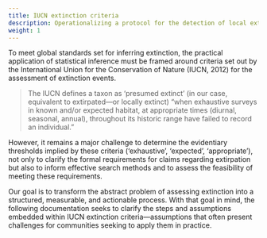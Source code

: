 ```yaml
---
title: IUCN extinction criteria
description: Operationalizing a protocol for the detection of local extinction
weight: 1
---
```


To meet global standards set for inferring extinction, the practical application 
of statistical inference must be framed around criteria set out by the International 
Union for the Conservation of Nature (IUCN, 2012) for the assessment of extinction events. 

>The IUCN defines a taxon as ‘presumed extinct’ (in our case, equivalent to extirpated—or 
locally extinct) “when exhaustive surveys in known and/or expected habitat, at 
appropriate times (diurnal, seasonal, annual), throughout its historic range have 
failed to record an individual.” 

However, it remains a major challenge to determine the evidentiary thresholds implied by these 
criteria (‘exhaustive’, ‘expected’, ‘appropriate’), not only to clarify the formal requirements 
for claims regarding extirpation but also to inform effective search methods and to assess the feasibility 
of meeting these requirements.

Our goal is to transform the abstract problem of assessing extinction into a structured, 
measurable, and actionable process. With that goal in mind, the following 
documentation seeks to clarify the steps and assumptions embedded within IUCN extinction 
criteria—assumptions that often present challenges for communities seeking to 
apply them in practice.
